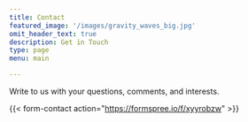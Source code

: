 ```yaml
---
title: Contact
featured_image: '/images/gravity_waves_big.jpg'
omit_header_text: true
description: Get in Touch
type: page
menu: main

---
```



Write to us with your questions, comments, and interests. 

{{< form-contact action="https://formspree.io/f/xyyrobzw"  >}}
